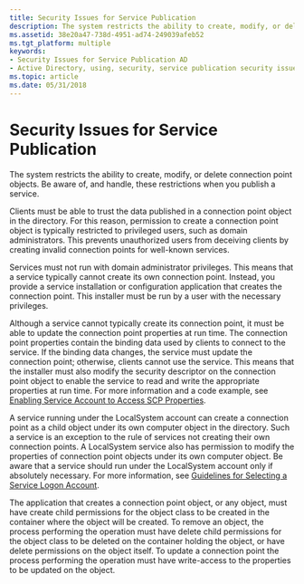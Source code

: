 ```yaml
---
title: Security Issues for Service Publication
description: The system restricts the ability to create, modify, or delete connection point objects. Be aware of, and handle, these restrictions when you publish a service.
ms.assetid: 38e20a47-738d-4951-ad74-249039afeb52
ms.tgt_platform: multiple
keywords:
- Security Issues for Service Publication AD
- Active Directory, using, security, service publication security issues
ms.topic: article
ms.date: 05/31/2018
---
```


# Security Issues for Service Publication

The system restricts the ability to create, modify, or delete connection point objects. Be aware of, and handle, these restrictions when you publish a service.

Clients must be able to trust the data published in a connection point object in the directory. For this reason, permission to create a connection point object is typically restricted to privileged users, such as domain administrators. This prevents unauthorized users from deceiving clients by creating invalid connection points for well-known services.

Services must not run with domain administrator privileges. This means that a service typically cannot create its own connection point. Instead, you provide a service installation or configuration application that creates the connection point. This installer must be run by a user with the necessary privileges.

Although a service cannot typically create its connection point, it must be able to update the connection point properties at run time. The connection point properties contain the binding data used by clients to connect to the service. If the binding data changes, the service must update the connection point; otherwise, clients cannot use the service. This means that the installer must also modify the security descriptor on the connection point object to enable the service to read and write the appropriate properties at run time. For more information and a code example, see [Enabling Service Account to Access SCP Properties](enabling-service-account-to-access-scp-properties.md).

A service running under the LocalSystem account can create a connection point as a child object under its own computer object in the directory. Such a service is an exception to the rule of services not creating their own connection points. A LocalSystem service also has permission to modify the properties of connection point objects under its own computer object. Be aware that a service should run under the LocalSystem account only if absolutely necessary. For more information, see [Guidelines for Selecting a Service Logon Account](guidelines-for-selecting-a-service-logon-account.md).

The application that creates a connection point object, or any object, must have create child permissions for the object class to be created in the container where the object will be created. To remove an object, the process performing the operation must have delete child permissions for the object class to be deleted on the container holding the object, or have delete permissions on the object itself. To update a connection point the process performing the operation must have write-access to the properties to be updated on the object.

 

 




